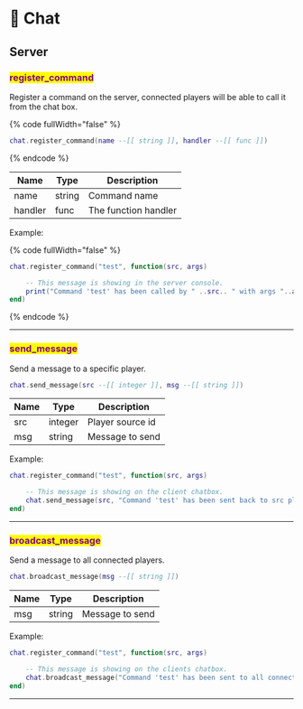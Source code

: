 # 💬 Chat

## Server

### <mark style="color:purple;">register\_command</mark>

Register a command on the server, connected players will be able to call it from the chat box.

{% code fullWidth="false" %}
```lua
chat.register_command(name --[[ string ]], handler --[[ func ]])
```
{% endcode %}

| Name    | Type   | Description          |
| ------- | ------ | -------------------- |
| name    | string | Command name         |
| handler | func   | The function handler |

Example:

{% code fullWidth="false" %}
```lua
chat.register_command("test", function(src, args)

    -- This message is showing in the server console.
    print("Command 'test' has been called by " ..src.. " with args "..args)
end)
```
{% endcode %}

***

### <mark style="color:purple;">send\_message</mark>

Send a message to a specific player.

```lua
chat.send_message(src --[[ integer ]], msg --[[ string ]])
```

| Name | Type    | Description      |
| ---- | ------- | ---------------- |
| src  | integer | Player source id |
| msg  | string  | Message to send  |

Example:

```lua
chat.register_command("test", function(src, args)

    -- This message is showing on the client chatbox.
    chat.send_message(src, "Command 'test' has been sent back to src player !")
end)
```

***

### <mark style="color:purple;">broadcast\_message</mark>

Send a message to all connected players.

```lua
chat.broadcast_message(msg --[[ string ]])
```

| Name | Type   | Description     |
| ---- | ------ | --------------- |
| msg  | string | Message to send |

Example:

```lua
chat.register_command("test", function(src, args)

    -- This message is showing on the clients chatbox.
    chat.broadcast_message("Command 'test' has been sent to all connected players !")
end)
```

***
